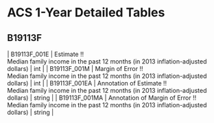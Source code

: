 # ACS 1-Year Detailed Tables

## B19113F

| B19113F_001E | Estimate !!<br>Median family income in the past 12 months (in 2013 inflation-adjusted dollars) | int |
| B19113F_001M | Margin of Error !!<br>Median family income in the past 12 months (in 2013 inflation-adjusted dollars) | int |
| B19113F_001EA | Annotation of Estimate !!<br>Median family income in the past 12 months (in 2013 inflation-adjusted dollars) | string |
| B19113F_001MA | Annotation of Margin of Error !!<br>Median family income in the past 12 months (in 2013 inflation-adjusted dollars) | string |

